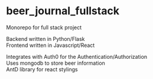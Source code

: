 # beer_journal_fullstack

Monorepo for full stack project  

Backend written in Python/Flask  
Frontend written in Javascript/React  

Integrates with Auth0 for the Authentication/Authorization  
Uses mongodb to store beer information  
AntD library for react stylings  
